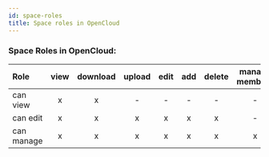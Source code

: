 ```yaml
---
id: space-roles
title: Space roles in OpenCloud
---
```






### Space Roles in OpenCloud:

| Role       | view  | download  | upload    | edit  | add   | delete    | manage members    |
| :----------| :-:   | :-:      | :-:        | :-:   | :-:   | :-:       | :-:               |
| can view   |   x   |     x    | -          | -     | -     | -         | -                 |
| can edit   |   x   |     x    | x          | x     | x     | x         | -                 |
| can manage |   x   |     x    | x          | x     | x     | x         | x                 |



